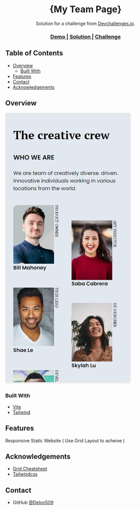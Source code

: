<!-- Please update value in the {}  -->

<h1 align="center">{My Team Page}</h1>

<div align="center">
   Solution for a challenge from  <a href="http://devchallenges.io" target="_blank">Devchallenges.io</a>.
</div>

<div align="center">
  <h3>
    <a href="https://delon509.github.io/devChallenge/responsiveWebDeveloper/myTeamPage/dist/index.html">
      Demo
    </a>
    <span> | </span>
    <a href="https://github.com/Delon509/devChallenge/tree/master/responsiveWebDeveloper/myTeamPage">
      Solution
    </a>
    <span> | </span>
    <a href="https://devchallenges.io/challenges/hhmesazsqgKXrTkYkt0U">
      Challenge
    </a>
  </h3>
</div>

<!-- TABLE OF CONTENTS -->

## Table of Contents

- [Overview](#overview)
  - [Built With](#built-with)
- [Features](#features)
- [Contact](#contact)
- [Acknowledgements](#acknowledgements)

<!-- OVERVIEW -->

## Overview

![screenshot](https://github.com/Delon509/devChallenge/blob/master/responsiveWebDeveloper/myTeamPage/MyTeamPageDemo.JPG)

### Built With

<!-- This section should list any major frameworks that you built your project using. Here are a few examples.-->

- [Vite](https://vitejs.dev/)
- [Tailwind](https://tailwindcss.com/)

## Features

Responsive Static Website ( Use Grid Layout to acheive )

## Acknowledgements

<!-- This section should list any articles or add-ons/plugins that helps you to complete the project. This is optional but it will help you in the future. For exmpale -->

- [Grid Cheatsheet](https://grid.malven.co/)
- [Tailwindcss](https://tailwindcss.com/)

## Contact

- GitHub [@Delon509](https://github.com/Delon509)
